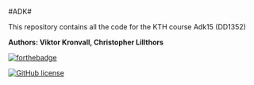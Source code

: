 #ADK#

This repository contains all the code for the KTH course Adk15 (DD1352)

**Authors: Viktor Kronvall, Christopher Lillthors**

[![forthebadge](http://forthebadge.com/images/badges/built-with-swag.svg)](http://forthebadge.com)

[![GitHub license](https://img.shields.io/github/license/mashape/apistatus.svg)]()
